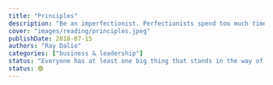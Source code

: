 ```yaml
---
title: "Principles"
description: "Be an imperfectionist. Perfectionists spend too much time on little differences at the margins at the expense of the important things."
cover: "images/reading/principles.jpeg"
publishDate: 2018-07-15
authors: "Ray Dalio"
categories: ["business & leadership"]
status: "Everyone has at least one big thing that stands in the way of their success; find yours and deal with it. Write down what your one big thing is (such as identifying problems, designing solutions, pushing through to results) and why it exists (your emotions trip you up, you can’t visualize adequate possibilities)."
status: 🟢
---
```


